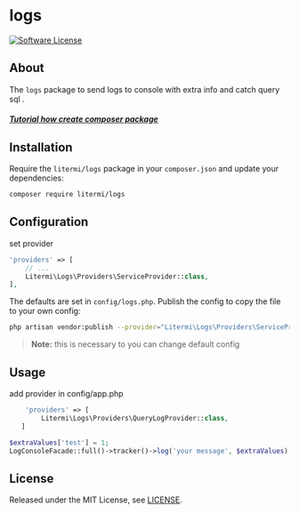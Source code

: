 # logs

[![Software License][ico-license]](LICENSE.md)

## About

The `logs` package to send logs to console with extra info and catch query sql .

##### [Tutorial how create composer package](https://cirelramos.blogspot.com/2022/04/how-create-composer-package.html)


## Installation

Require the `litermi/logs` package in your `composer.json` and update your dependencies:
```sh
composer require litermi/logs
```


## Configuration

set provider

```php
'providers' => [
    // ...
    Litermi\Logs\Providers\ServiceProvider::class,
],
```


The defaults are set in `config/logs.php`. Publish the config to copy the file to your own config:
```sh
php artisan vendor:publish --provider="Litermi\Logs\Providers\ServiceProvider"
```

> **Note:** this is necessary to you can change default config



## Usage

add provider in config/app.php

```php
    'providers' => [
        Litermi\Logs\Providers\QueryLogProvider::class,
   ]
```

```php
$extraValues['test'] = 1;
LogConsoleFacade::full()->tracker()->log('your message', $extraValues);
```


## License

Released under the MIT License, see [LICENSE](LICENSE).


[ico-license]: https://img.shields.io/badge/license-MIT-brightgreen.svg?style=flat-square

